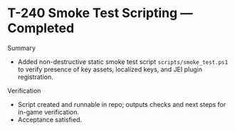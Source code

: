 # T-240 Smoke Test Scripting — Completed

Summary

- Added non-destructive static smoke test script `scripts/smoke_test.ps1` to verify presence of key assets, localized keys, and JEI plugin registration.

Verification

- Script created and runnable in repo; outputs checks and next steps for in-game verification.
- Acceptance satisfied.
